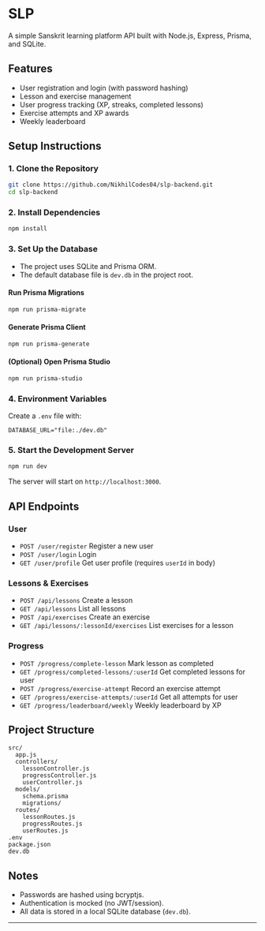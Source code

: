 # SLP

A simple Sanskrit learning platform API built with Node.js, Express, Prisma, and SQLite.

## Features

- User registration and login (with password hashing)
- Lesson and exercise management
- User progress tracking (XP, streaks, completed lessons)
- Exercise attempts and XP awards
- Weekly leaderboard

## Setup Instructions

### 1. Clone the Repository

```sh
git clone https://github.com/NikhilCodes04/slp-backend.git
cd slp-backend
```

### 2. Install Dependencies

```sh
npm install
```

### 3. Set Up the Database

- The project uses SQLite and Prisma ORM.
- The default database file is `dev.db` in the project root.

#### Run Prisma Migrations

```sh
npm run prisma-migrate
```

#### Generate Prisma Client

```sh
npm run prisma-generate
```

#### (Optional) Open Prisma Studio

```sh
npm run prisma-studio
```

### 4. Environment Variables

 Create a `.env` file with:
  ```
  DATABASE_URL="file:./dev.db"
  ```

### 5. Start the Development Server

```sh
npm run dev
```

The server will start on `http://localhost:3000`.

## API Endpoints

### User

- `POST /user/register`  Register a new user
- `POST /user/login` Login
- `GET /user/profile` Get user profile (requires `userId` in body)

### Lessons & Exercises

- `POST /api/lessons` Create a lesson
- `GET /api/lessons`  List all lessons
- `POST /api/exercises`  Create an exercise
- `GET /api/lessons/:lessonId/exercises`  List exercises for a lesson

### Progress

- `POST /progress/complete-lesson`  Mark lesson as completed
- `GET /progress/completed-lessons/:userId`  Get completed lessons for user
- `POST /progress/exercise-attempt`  Record an exercise attempt
- `GET /progress/exercise-attempts/:userId`  Get all attempts for user
- `GET /progress/leaderboard/weekly`  Weekly leaderboard by XP

## Project Structure

```
src/
  app.js
  controllers/
    lessonController.js
    progressController.js
    userController.js
  models/
    schema.prisma
    migrations/
  routes/
    lessonRoutes.js
    progressRoutes.js
    userRoutes.js
.env
package.json
dev.db
```

## Notes

- Passwords are hashed using bcryptjs.
- Authentication is mocked (no JWT/session).
- All data is stored in a local SQLite database (`dev.db`).

---

